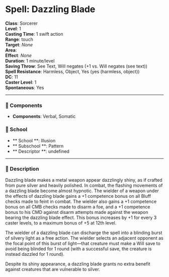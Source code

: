 
# Spell: Dazzling Blade
**Class**: Sorcerer  
**Level**: 1  
**Casting Time**: 1 swift action  
**Range**: touch  
**Target**: _None_  
**Area**:   
**Effect**: _None_  
**Duration**: 1 minute/level  
**Saving Throw**: See Text, Will negates (+1 vs. Will negates (see text))  
**Spell Resistance**: Harmless, Object, Yes (yes (harmless, object))  
**DC**: 11  
**Caster Level**: 1  
**Spontaneous**: Yes

---

### 🔮 Components
- **Components**: Verbal, Somatic

### 🏫 School
- ** School **: Illusion
- ** Subschool **: Pattern
- ** Descriptor **: undefined
---

### 📜 Description
Dazzling blade makes a metal weapon appear dazzlingly shiny, as if crafted from pure silver and heavily polished. In combat, the flashing movements of a dazzling blade become almost hypnotic. The wielder of a weapon under the effects of dazzling blade gains a +1 competence bonus on all Bluff checks made to feint in combat. The wielder also gains a +1 competence bonus on all CMB checks made to disarm a foe, and a +1 competence bonus to his CMD against disarm attempts made against the weapon bearing the dazzling blade effect. This bonus increases by +1 for every 3 caster levels, to a maximum bonus of +5 at 12th level.

The wielder of a dazzling blade can discharge the spell into a blinding burst of silvery light as a free action. The wielder selects an adjacent opponent as the focal point of this burst of light—that creature must make a Will save to avoid being blinded for 1 round (with a successful save, the creature is instead dazzled for 1 round).

Despite its shiny appearance, a dazzling blade grants no extra benefit against creatures that are vulnerable to silver.
